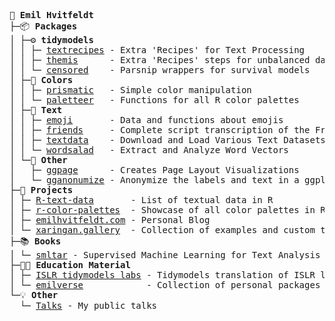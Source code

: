 
<pre>

🧩 <b>Emil Hvitfeldt</b>  
├─📦 <b>Packages</b>  
│ ├─⚙️ <b>tidymodels</b>  
│ │ ├─ <a href="https://textrecipes.tidymodels.org/">textrecipes</a> - Extra 'Recipes' for Text Processing  
│ │ ├─ <a href="https://github.com/tidymodels/themis">themis</a>      - Extra 'Recipes' steps for unbalanced data  
│ │ └─ <a href="https://github.com/tidymodels/censored/">censored</a>    - Parsnip wrappers for survival models  
│ ├─🎨 <b>Colors</b>  
│ │ ├─ <a href="https://github.com/EmilHvitfeldt/prismatic">prismatic</a>   - Simple color manipulation  
│ │ └─ <a href="https://emilhvitfeldt.github.io/paletteer/">paletteer</a>   - Functions for all R color palettes  
│ ├─📖 <b>Text</b>  
│ │ ├─ <a href="https://emilhvitfeldt.github.io/emoji/">emoji</a>       - Data and functions about emojis  
│ │ ├─ <a href="https://emilhvitfeldt.github.io/friends/">friends</a>     - Complete script transcription of the Friends  
│ │ ├─ <a href="https://emilhvitfeldt.github.io/textdata/">textdata</a>    - Download and Load Various Text Datasets  
│ │ └─ <a href="https://emilhvitfeldt.github.io/wordsalad/">wordsalad</a>   - Extract and Analyze Word Vectors  
│ └─📌 <b>Other</b>  
│   ├─ <a href="https://emilhvitfeldt.github.io/ggpage/">ggpage</a>      - Creates Page Layout Visualizations  
│   └─ <a href="https://github.com/EmilHvitfeldt/gganonymize">gganonumize</a> - Anonymize the labels and text in a ggplot2  
├─🌟 <b>Projects</b>  
│ ├─ <a href="https://github.com/EmilHvitfeldt/R-text-data">R-text-data</a>       - List of textual data in R  
│ ├─ <a href="https://emilhvitfeldt.github.io/r-color-palettes/">r-color-palettes</a>  - Showcase of all color palettes in R  
│ ├─ <a href="https://www.emilhvitfeldt.com/">emilhvitfeldt.com</a> - Personal Blog  
│ └─ <a href="https://xaringan.gallery/">xaringan.gallery</a>  - Collection of examples and custom themes  
├─📚 <b>Books</b>  
│ └─ <a href="https://smltar.com/">smltar</a> - Supervised Machine Learning for Text Analysis in R  
├─🧑‍🏫 <b>Education Material</b>  
│ ├─ <a href="https://emilhvitfeldt.github.io/ISLR-tidymodels-labs/index.html">ISLR tidymodels labs</a> - Tidymodels translation of ISLR labs  
│ └─ <a href="https://github.com/EmilHvitfeldt/emilverse">emilverse</a>            - Collection of personal packages and templates  
└─💡 <b>Other</b>  
  └─ <a href="https://github.com/EmilHvitfeldt/talks">Talks</a> - My public talks

</pre>
